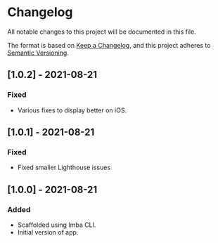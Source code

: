 # Changelog

All notable changes to this project will be documented in this file.

The format is based on [Keep a Changelog](https://keepachangelog.com/en/1.0.0/),
and this project adheres to [Semantic Versioning](https://semver.org/spec/v2.0.0.html).

## [1.0.2] - 2021-08-21

### Fixed

-   Various fixes to display better on iOS.

## [1.0.1] - 2021-08-21

### Fixed

-   Fixed smaller Lighthouse issues

## [1.0.0] - 2021-08-21

### Added

-   Scaffolded using Imba CLI.
-   Initial version of app.
